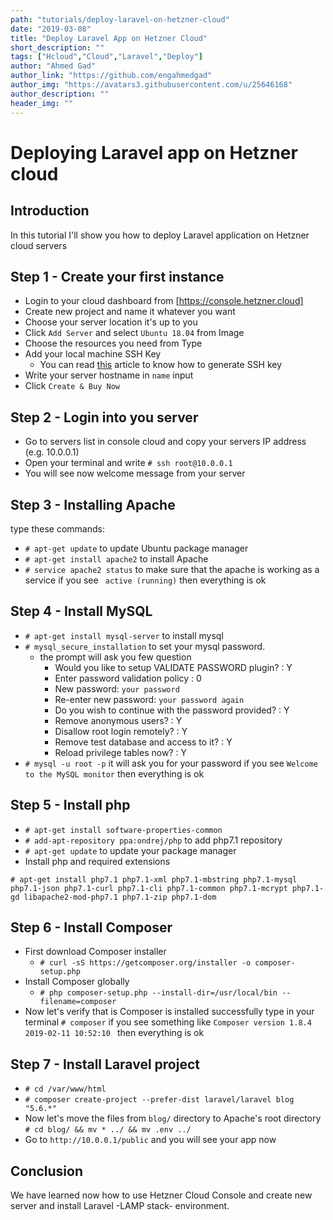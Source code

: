 ```yaml
---
path: "tutorials/deploy-laravel-on-hetzner-cloud"
date: "2019-03-08"
title: "Deploy Laravel App on Hetzner Cloud"
short_description: ""
tags: ["Hcloud","Cloud","Laravel","Deploy"]
author: "Ahmed Gad"
author_link: "https://github.com/engahmedgad"
author_img: "https://avatars3.githubusercontent.com/u/25646168"
author_description: ""
header_img: ""
---
```


# Deploying Laravel app on Hetzner cloud

## Introduction
In this tutorial I'll show you how to deploy Laravel application on Hetzner cloud servers

## Step 1 - Create your first instance
* Login to your cloud dashboard from [https://console.hetzner.cloud]
* Create new project and name it whatever you want
* Choose your server location it's up to you
* Click `Add Server` and select `Ubuntu 18.04` from Image
* Choose the resources you need from Type
* Add your local machine SSH Key 
    * You can read [this](https://help.github.com/en/enterprise/2.16/user/articles/generating-a-new-ssh-key-and-adding-it-to-the-ssh-agent) article to know how to generate SSH key
* Write your server hostname in `name` input
* Click `Create & Buy Now`
 

## Step 2 - Login into you server
* Go to servers list in console cloud and copy your servers IP address (e.g. 10.0.0.1)
* Open your terminal and write `# ssh root@10.0.0.1`
* You will see now welcome message from your server

## Step 3 - Installing Apache
 type these commands: 
* `# apt-get update` to update Ubuntu package manager
* `# apt-get install apache2` to install Apache 
* `# service apache2 status` to make sure that the apache is working as a service if you see ` active (running)` then everything is ok

## Step 4 - Install MySQL 
* `# apt-get install mysql-server`  to install mysql 
* `# mysql_secure_installation` to set your mysql password.
    * the prompt will ask you few question 
        * Would you like to setup VALIDATE PASSWORD plugin? : Y
        * Enter password validation policy : 0
        * New password: `your password`
        * Re-enter new password: `your password again`
        * Do you wish to continue with the password provided? : Y
        * Remove anonymous users? : Y
        * Disallow root login remotely? : Y
        * Remove test database and access to it? : Y
        * Reload privilege tables now? : Y     
* `# mysql -u root -p` it will ask you for your password if you see `Welcome to the MySQL monitor` then everything is ok

## Step 5 - Install php 
* `# apt-get install software-properties-common`
* `# add-apt-repository ppa:ondrej/php` to add php7.1 repository 
* `# apt-get update` to update your package manager
* Install php and required extensions 
```
# apt-get install php7.1 php7.1-xml php7.1-mbstring php7.1-mysql php7.1-json php7.1-curl php7.1-cli php7.1-common php7.1-mcrypt php7.1-gd libapache2-mod-php7.1 php7.1-zip php7.1-dom
``` 
## Step 6 - Install Composer
* First download Composer installer 
    * `# curl -sS https://getcomposer.org/installer -o composer-setup.php`
* Install Composer globally
    * `# php composer-setup.php --install-dir=/usr/local/bin --filename=composer`
* Now let's verify that is Composer is installed successfully type in your terminal `# composer` if you see something like `Composer version 1.8.4 2019-02-11 10:52:10
` then everything is ok

## Step 7 - Install Laravel project
* `# cd /var/www/html`
* `# composer create-project --prefer-dist laravel/laravel blog "5.6.*"`
* Now let's move the files from `blog/` directory to Apache's root directory `# cd blog/ && mv * ../ && mv .env ../`
* Go to `http://10.0.0.1/public` and you will see your app now


## Conclusion
We have learned now how to use Hetzner Cloud Console and create new server 
and install Laravel -LAMP stack- environment.
